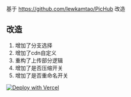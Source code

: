 基于 https://github.com/lewkamtao/PicHub 改造

## 改造

1. 增加了分支选择
2. 增加了cdn自定义
3. 重构了上传部分逻辑
4. 增加了是否压缩开关
5. 增加了是否重命名开关

[![Deploy with Vercel](https://vercel.com/button)](https://vercel.com/new/clone?repository-url=https://github.com/rukiy/PicHub&project-name=pichub&repository-name=PicHub)
